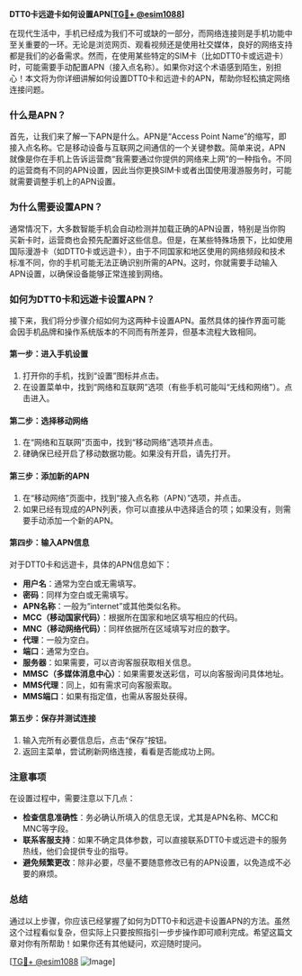**DTT0卡远遊卡如何设置APN[[TG💪+ @esim1088](https://t.me/s/esim1088)]**

在现代生活中，手机已经成为我们不可或缺的一部分，而网络连接则是手机功能中至关重要的一环。无论是浏览网页、观看视频还是使用社交媒体，良好的网络支持都是我们的必备需求。然而，在使用某些特定的SIM卡（比如DTT0卡或远遊卡）时，可能需要手动配置APN（接入点名称）。如果你对这个术语感到陌生，别担心！本文将为你详细讲解如何设置DTT0卡和远遊卡的APN，帮助你轻松搞定网络连接问题。

### 什么是APN？

首先，让我们来了解一下APN是什么。APN是“Access Point Name”的缩写，即接入点名称。它是移动设备与互联网之间通信的一个关键参数。简单来说，APN就像是你在手机上告诉运营商“我需要通过你提供的网络来上网”的一种指令。不同的运营商有不同的APN设置，因此当你更换SIM卡或者出国使用漫游服务时，可能就需要调整手机上的APN设置。

### 为什么需要设置APN？

通常情况下，大多数智能手机会自动检测并加载正确的APN设置，特别是当你购买新卡时，运营商也会预先配置好这些信息。但是，在某些特殊场景下，比如使用国际漫游卡（如DTT0卡或远遊卡），由于不同国家和地区使用的网络频段和技术标准不同，你的手机可能无法正确识别所需的APN。这时，你就需要手动输入APN设置，以确保设备能够正常连接到网络。

### 如何为DTT0卡和远遊卡设置APN？

接下来，我们将分步骤介绍如何为这两种卡设置APN。虽然具体的操作界面可能会因手机品牌和操作系统版本的不同而有所差异，但基本流程大致相同。

#### 第一步：进入手机设置

1. 打开你的手机，找到“设置”图标并点击。
2. 在设置菜单中，找到“网络和互联网”选项（有些手机可能叫“无线和网络”）。点击进入。

#### 第二步：选择移动网络

1. 在“网络和互联网”页面中，找到“移动网络”选项并点击。
2. 硉确保已经开启了移动数据功能。如果没有开启，请先打开。

#### 第三步：添加新的APN

1. 在“移动网络”页面中，找到“接入点名称（APN）”选项，并点击。
2. 如果已经有现成的APN列表，你可以直接从中选择适合的项；如果没有，则需要手动添加一个新的APN。

#### 第四步：输入APN信息

对于DTT0卡和远遊卡，具体的APN信息如下：

- **用户名**：通常为空白或无需填写。
- **密码**：同样为空白或无需填写。
- **APN名称**：一般为“internet”或其他类似名称。
- **MCC（移动国家代码）**：根据所在国家和地区填写相应的代码。
- **MNC（移动网络代码）**：同样依据所在区域填写对应的数字。
- **代理**：一般为空白。
- **端口**：通常为空白。
- **服务器**：如果需要，可以咨询客服获取相关信息。
- **MMSC（多媒体消息中心）**：如果需要发送彩信，可以向客服询问具体地址。
- **MMS代理**：同上，如有需求可向客服索取。
- **MMS端口**：如果有指定值，也需从客服处获得。

#### 第五步：保存并测试连接

1. 输入完所有必要信息后，点击“保存”按钮。
2. 返回主菜单，尝试刷新网络连接，看看是否能成功上网。

### 注意事项

在设置过程中，需要注意以下几点：
- **检查信息准确性**：务必确认所填入的信息无误，尤其是APN名称、MCC和MNC等字段。
- **联系客服支持**：如果不确定具体参数，可以直接联系DTT0卡或远遊卡的服务热线，他们会提供专业的指导。
- **避免频繁更改**：除非必要，尽量不要随意修改已有的APN设置，以免造成不必要的麻烦。

### 总结

通过以上步骤，你应该已经掌握了如何为DTT0卡和远遊卡设置APN的方法。虽然这个过程看似复杂，但实际上只要按照指引一步步操作即可顺利完成。希望这篇文章对你有所帮助！如果你还有其他疑问，欢迎随时提问。

[[TG💪+ @esim1088](https://t.me/s/esim1088) ![Image](https://i.postimg.cc/4NQfJmqS/Snipaste-2025-05-13-00-14-12.png)]